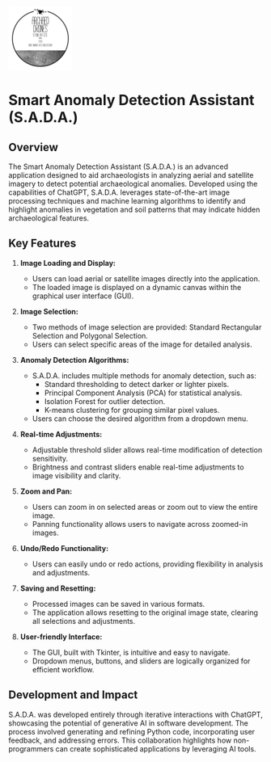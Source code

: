 <img src="https://github.com/gabcicc/S.A.D.A./blob/main/images/logo_SADA_.png" alt="Logo" width="25%">

# Smart Anomaly Detection Assistant (S.A.D.A.)

## Overview

The Smart Anomaly Detection Assistant (S.A.D.A.) is an advanced application designed to aid archaeologists in analyzing aerial and satellite imagery to detect potential archaeological anomalies. Developed using the capabilities of ChatGPT, S.A.D.A. leverages state-of-the-art image processing techniques and machine learning algorithms to identify and highlight anomalies in vegetation and soil patterns that may indicate hidden archaeological features.

## Key Features

1. **Image Loading and Display:**
   - Users can load aerial or satellite images directly into the application.
   - The loaded image is displayed on a dynamic canvas within the graphical user interface (GUI).

2. **Image Selection:**
   - Two methods of image selection are provided: Standard Rectangular Selection and Polygonal Selection.
   - Users can select specific areas of the image for detailed analysis.

3. **Anomaly Detection Algorithms:**
   - S.A.D.A. includes multiple methods for anomaly detection, such as:
     - Standard thresholding to detect darker or lighter pixels.
     - Principal Component Analysis (PCA) for statistical analysis.
     - Isolation Forest for outlier detection.
     - K-means clustering for grouping similar pixel values.
   - Users can choose the desired algorithm from a dropdown menu.

4. **Real-time Adjustments:**
   - Adjustable threshold slider allows real-time modification of detection sensitivity.
   - Brightness and contrast sliders enable real-time adjustments to image visibility and clarity.

5. **Zoom and Pan:**
   - Users can zoom in on selected areas or zoom out to view the entire image.
   - Panning functionality allows users to navigate across zoomed-in images.

6. **Undo/Redo Functionality:**
   - Users can easily undo or redo actions, providing flexibility in analysis and adjustments.

7. **Saving and Resetting:**
   - Processed images can be saved in various formats.
   - The application allows resetting to the original image state, clearing all selections and adjustments.

8. **User-friendly Interface:**
   - The GUI, built with Tkinter, is intuitive and easy to navigate.
   - Dropdown menus, buttons, and sliders are logically organized for efficient workflow.

## Development and Impact

S.A.D.A. was developed entirely through iterative interactions with ChatGPT, showcasing the potential of generative AI in software development. The process involved generating and refining Python code, incorporating user feedback, and addressing errors. This collaboration highlights how non-programmers can create sophisticated applications by leveraging AI tools.
